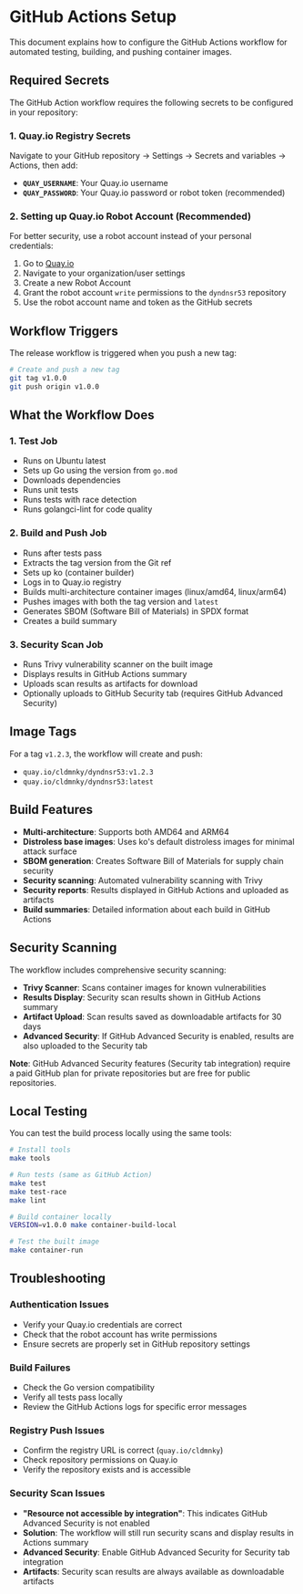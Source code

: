 # GitHub Actions Setup

This document explains how to configure the GitHub Actions workflow for automated testing, building, and pushing container images.

## Required Secrets

The GitHub Action workflow requires the following secrets to be configured in your repository:

### 1. Quay.io Registry Secrets

Navigate to your GitHub repository → Settings → Secrets and variables → Actions, then add:

- **`QUAY_USERNAME`**: Your Quay.io username
- **`QUAY_PASSWORD`**: Your Quay.io password or robot token (recommended)

### 2. Setting up Quay.io Robot Account (Recommended)

For better security, use a robot account instead of your personal credentials:

1. Go to [Quay.io](https://quay.io)
2. Navigate to your organization/user settings
3. Create a new Robot Account
4. Grant the robot account `write` permissions to the `dyndnsr53` repository
5. Use the robot account name and token as the GitHub secrets

## Workflow Triggers

The release workflow is triggered when you push a new tag:

```bash
# Create and push a new tag
git tag v1.0.0
git push origin v1.0.0
```

## What the Workflow Does

### 1. Test Job

- Runs on Ubuntu latest
- Sets up Go using the version from `go.mod`
- Downloads dependencies
- Runs unit tests
- Runs tests with race detection
- Runs golangci-lint for code quality

### 2. Build and Push Job

- Runs after tests pass
- Extracts the tag version from the Git ref
- Sets up ko (container builder)
- Logs in to Quay.io registry
- Builds multi-architecture container images (linux/amd64, linux/arm64)
- Pushes images with both the tag version and `latest`
- Generates SBOM (Software Bill of Materials) in SPDX format
- Creates a build summary

### 3. Security Scan Job

- Runs Trivy vulnerability scanner on the built image
- Displays results in GitHub Actions summary
- Uploads scan results as artifacts for download
- Optionally uploads to GitHub Security tab (requires GitHub Advanced Security)

## Image Tags

For a tag `v1.2.3`, the workflow will create and push:

- `quay.io/cldmnky/dyndnsr53:v1.2.3`
- `quay.io/cldmnky/dyndnsr53:latest`

## Build Features

- **Multi-architecture**: Supports both AMD64 and ARM64
- **Distroless base images**: Uses ko's default distroless images for minimal attack surface
- **SBOM generation**: Creates Software Bill of Materials for supply chain security
- **Security scanning**: Automated vulnerability scanning with Trivy
- **Security reports**: Results displayed in GitHub Actions and uploaded as artifacts
- **Build summaries**: Detailed information about each build in GitHub Actions

## Security Scanning

The workflow includes comprehensive security scanning:

- **Trivy Scanner**: Scans container images for known vulnerabilities
- **Results Display**: Security scan results shown in GitHub Actions summary
- **Artifact Upload**: Scan results saved as downloadable artifacts for 30 days
- **Advanced Security**: If GitHub Advanced Security is enabled, results are also uploaded to the Security tab

**Note**: GitHub Advanced Security features (Security tab integration) require a paid GitHub plan for private repositories but are free for public repositories.

## Local Testing

You can test the build process locally using the same tools:

```bash
# Install tools
make tools

# Run tests (same as GitHub Action)
make test
make test-race
make lint

# Build container locally
VERSION=v1.0.0 make container-build-local

# Test the built image
make container-run
```

## Troubleshooting

### Authentication Issues

- Verify your Quay.io credentials are correct
- Check that the robot account has write permissions
- Ensure secrets are properly set in GitHub repository settings

### Build Failures

- Check the Go version compatibility
- Verify all tests pass locally
- Review the GitHub Actions logs for specific error messages

### Registry Push Issues

- Confirm the registry URL is correct (`quay.io/cldmnky`)
- Check repository permissions on Quay.io
- Verify the repository exists and is accessible

### Security Scan Issues

- **"Resource not accessible by integration"**: This indicates GitHub Advanced Security is not enabled
- **Solution**: The workflow will still run security scans and display results in Actions summary
- **Advanced Security**: Enable GitHub Advanced Security for Security tab integration
- **Artifacts**: Security scan results are always available as downloadable artifacts
